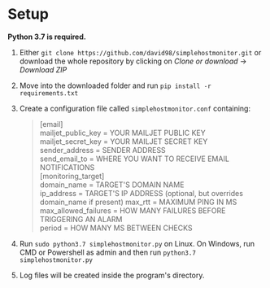 # Setup
    
**Python 3.7 is required.**

1. Either `git clone https://github.com/david98/simplehostmonitor.git` or download the whole repository
by clicking on *Clone or download* -> *Download ZIP*
2. Move into the downloaded folder and run `pip install -r requirements.txt`
3. Create a configuration file called `simplehostmonitor.conf` containing:
    
    >[email]  
    mailjet_public_key = YOUR MAILJET PUBLIC KEY  
    mailjet_secret_key = YOUR MAILJET SECRET KEY  
    sender_address = SENDER ADDRESS   
    send_email_to = WHERE YOU WANT TO RECEIVE EMAIL NOTIFICATIONS  
    [monitoring_target]  
    domain_name = TARGET'S DOMAIN NAME   
    ip_address = TARGET'S IP ADDRESS (optional, but overrides domain_name if present)
    max_rtt = MAXIMUM PING IN MS  
    max_allowed_failures = HOW MANY FAILURES BEFORE TRIGGERING AN ALARM  
    period = HOW MANY MS BETWEEN CHECKS
4. Run `sudo python3.7 simplehostmonitor.py` on Linux. On Windows, run CMD or Powershell as admin and then run
`python3.7 simplehostmonitor.py`
5. Log files will be created inside the program's directory.